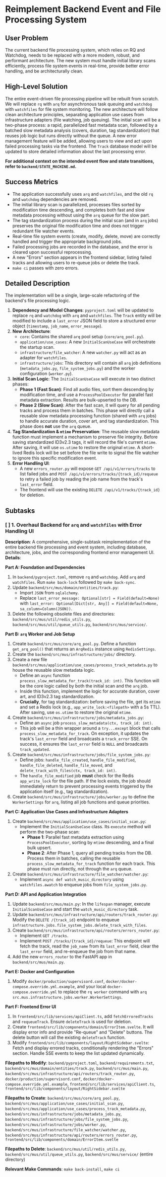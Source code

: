 # Reimplement Backend Event and File Processing System

## User Problem
The current backend file processing system, which relies on RQ and Watchdog, needs to be replaced with a more modern, robust, and performant architecture. The new system must handle initial library scans efficiently, process file system events in real-time, provide better error handling, and be architecturally clean.

## High-Level Solution
The entire event-driven file processing pipeline will be rebuilt from scratch. We will replace `rq` with `arq` for asynchronous task queuing and `watchdog` with `watchfiles` for file system monitoring. The new architecture will follow clean architecture principles, separating application use cases from infrastructure adapters (file watching, job queuing). The initial scan will be a two-phase process: a rapid, parallelized fast metadata scan, followed by a batched slow metadata analysis (covers, duration, tag standardization) that reuses job logic but runs directly without the queue. A new error management feature will be added, allowing users to view and act upon failed processing tasks via the frontend. The `Track` database model will be updated to store detailed information about the last processing error.

**For additional context on the intended event flow and state transitions, refer to `backend/STATE_MACHINE.md`.**

## Success Metrics
- The application successfully uses `arq` and `watchfiles`, and the old `rq` and `watchdog` dependencies are removed.
- The initial library scan is parallelized, processes files sorted by modification time descending, and completes both fast and slow metadata processing without using the `arq` queue for the slow part.
- The tag standardization process during the initial scan (and in `arq` jobs) preserves the original file modification time and does not trigger redundant file watcher events.
- Real-time file system events (create, modify, delete, move) are correctly handled and trigger the appropriate background jobs.
- Failed processing jobs are recorded in the database, and the error is cleared upon successful reprocessing.
- A new "Errors" section appears in the frontend sidebar, listing failed tracks and allowing users to re-queue jobs or delete the track.
- `make ci` passes with zero errors.

## Detailed Description
The implementation will be a single, large-scale refactoring of the backend's file processing logic.
1.  **Dependency and Model Changes**: `pyproject.toml` will be updated to replace `rq` and `watchdog` with `arq` and `watchfiles`. The `Track` entity will be modified to include a `last_error` JSON field to store a structured error object (`timestamp`, `job_name`, `error_message`).
2.  **New Architecture**:
    -   `core`: Contains the shared `arq` pool setup (`core/arq_pool.py`).
    -   `application/use_cases`: A new `InitialScanUseCase` will orchestrate the startup scan.
    -   `infrastructure/file_watcher`: A new `watcher.py` will act as an adapter for `watchfiles`.
    -   `infrastructure/jobs`: This directory will contain all `arq` job definitions (`metadata_jobs.py`, `file_system_jobs.py`) and the worker configuration (`worker.py`).
3.  **Initial Scan Logic**: The `InitialScanUseCase` will execute in two distinct phases:
    -   **Phase 1 (Fast Scan)**: Find all audio files, sort them descending by modification time, and use a `ProcessPoolExecutor` for parallel fast metadata extraction. Results are bulk-upserted to the DB.
    -   **Phase 2 (Slow Scan)**: After the fast scan, it will query for all pending tracks and process them in batches. This phase will directly call a reusable slow metadata processing function (shared with `arq` jobs) to handle accurate duration, cover art, and tag standardization. This phase does **not** use the `arq` queue.
4.  **Tag Standardization & `mtime` Preservation**: The reusable slow metadata function must implement a mechanism to preserve file integrity. Before saving standardized ID3v2.3 tags, it will record the file's current `mtime`. After saving, it will use `os.utime` to restore the original `mtime`. A short-lived Redis lock will be set before the file write to signal the file watcher to ignore this specific modification event.
5.  **Error Handling UI**:
    -   A new `errors_router.py` will expose `GET /api/v1/errors/tracks` to list failed jobs and `POST /api/v1/errors/tracks/{track_id}/requeue` to retry a failed job by reading the job name from the track's `last_error` field.
    -   The frontend will use the existing `DELETE /api/v1/tracks/{track_id}` for deletion.

## Subtasks

### [ ] 1. Overhaul Backend for `arq` and `watchfiles` with Error Handling UI
**Description**: A comprehensive, single-subtask reimplementation of the entire backend file processing and event system, including database, architecture, jobs, and the corresponding frontend error management UI.
**Details**:

**Part A: Foundation and Dependencies**
1.  In `backend/pyproject.toml`, remove `rq` and `watchdog`. Add `arq` and `watchfiles`. Run `make back-lock` followed by `make back-sync`.
2.  Update `backend/src/mus/domain/entities/track.py`:
    -   Import `JSON` from `sqlalchemy`.
    -   Replace `last_error_message: Optional[str] = Field(default=None)` with `last_error: Optional[Dict[str, Any]] = Field(default=None, sa_column=Column(JSON))`.
3.  Delete the following obsolete files and directories: `backend/src/mus/util/redis_utils.py`, `backend/src/mus/util/queue_utils.py`, `backend/src/mus/service/`.

**Part B: `arq` Worker and Job Setup**
1.  Create `backend/src/mus/core/arq_pool.py`. Define a function `get_arq_pool()` that returns an `ArqRedis` instance using `RedisSettings`.
2.  Create the `backend/src/mus/infrastructure/jobs/` directory.
3.  Create a new file `backend/src/mus/application/use_cases/process_track_metadata.py` to house the reusable slow metadata logic.
    -   Define an `async` function `process_slow_metadata_for_track(track_id: int)`. This function will be the core logic called by both the initial scan and the `arq` job.
    -   Inside this function, implement the logic for accurate duration, cover art, and ID3v2.3 tag standardization.
    -   **Crucially**, for tag standardization: before saving the file, get its `mtime` and set a Redis lock (e.g., `app_write_lock:<filepath>` with a 5s TTL). After saving, use `os.utime` to restore the original `mtime`.
4.  Create `backend/src/mus/infrastructure/jobs/metadata_jobs.py`:
    -   Define an `async` job `process_slow_metadata(ctx, track_id: int)`.
    -   This job will be a thin wrapper around a `try...except` block that calls `process_slow_metadata_for_track`. On exception, it updates the track's `last_error` field and broadcasts a `track_error` SSE. On success, it ensures the `last_error` field is `NULL` and broadcasts `track_updated`.
5.  Create `backend/src/mus/infrastructure/jobs/file_system_jobs.py`:
    -   Define jobs: `handle_file_created`, `handle_file_modified`, `handle_file_deleted`, `handle_file_moved`, and `delete_track_with_files(ctx, track_id: int)`.
    -   The `handle_file_modified` job **must** check for the Redis `app_write_lock` for the file path. If the lock exists, the job should immediately return to prevent processing events triggered by the application itself (e.g., tag standardization).
6.  Create `backend/src/mus/infrastructure/jobs/worker.py` to define the `WorkerSettings` for `arq`, listing all job functions and queue priorities.

**Part C: Application Use Cases and Infrastructure Adapters**
1.  Create `backend/src/mus/application/use_cases/initial_scan.py`:
    -   Implement the `InitialScanUseCase` class. Its `execute` method will perform the two-phase scan:
        -   **Phase 1**: Parallel fast metadata extraction using `ProcessPoolExecutor`, sorting by `mtime` descending, and a final bulk upsert.
        -   **Phase 2**: After Phase 1, query all pending tracks from the DB. Process them in batches, calling the reusable `process_slow_metadata_for_track` function for each track. This phase must run directly, not through the `arq` queue.
2.  Create `backend/src/mus/infrastructure/file_watcher/watcher.py`:
    -   Implement `async def watch_music_directory` using `watchfiles.awatch` to enqueue jobs from `file_system_jobs.py`.

**Part D: API and Application Integration**
1.  Update `backend/src/mus/main.py`: In the `lifespan` manager, execute `InitialScanUseCase` and start the `watch_music_directory` task.
2.  Update `backend/src/mus/infrastructure/api/routers/track_router.py`: Modify the `DELETE /{track_id}` endpoint to enqueue `infrastructure.jobs.file_system_jobs.delete_track_with_files`.
3.  Create `backend/src/mus/infrastructure/api/routers/errors_router.py`:
    -   Implement `GET /tracks`.
    -   Implement `POST /tracks/{track_id}/requeue`: This endpoint will fetch the track, read the `job_name` from its `last_error` field, clear the `last_error` field, and re-enqueue the job from that name.
4.  Add the new `errors_router` to the FastAPI app in `backend/src/mus/main.py`.

**Part E: Docker and Configuration**
1.  Modify `docker/production/supervisord.conf`, `docker/docker-compose.override.yml.example`, and your local `docker-compose.override.yml` to replace the `rq worker` command with `arq src.mus.infrastructure.jobs.worker.WorkerSettings`.

**Part F: Frontend Error UI**
1.  In `frontend/src/lib/services/apiClient.ts`, add `fetchErroredTracks` and `requeueTrack`. Ensure `deleteTrack` is used for deletion.
2.  Create `frontend/src/lib/components/domain/ErrorItem.svelte`. It will display error info and provide "Re-queue" and "Delete" buttons. The delete button will call the existing `deleteTrack` function.
3.  Modify `frontend/src/lib/components/layout/RightSidebar.svelte`: Fetch and display errored tracks, conditionally rendering the "Errors" section. Handle SSE events to keep the list updated dynamically.

**Filepaths to Modify**:
`backend/pyproject.toml`, `backend/requirements.txt`, `backend/src/mus/domain/entities/track.py`, `backend/src/mus/main.py`, `backend/src/mus/infrastructure/api/routers/track_router.py`, `docker/production/supervisord.conf`, `docker/docker-compose.override.yml.example`, `frontend/src/lib/services/apiClient.ts`, `frontend/src/lib/components/layout/RightSidebar.svelte`

**Filepaths to Create**:
`backend/src/mus/core/arq_pool.py`, `backend/src/mus/application/use_cases/initial_scan.py`, `backend/src/mus/application/use_cases/process_track_metadata.py`, `backend/src/mus/infrastructure/jobs/metadata_jobs.py`, `backend/src/mus/infrastructure/jobs/file_system_jobs.py`, `backend/src/mus/infrastructure/jobs/worker.py`, `backend/src/mus/infrastructure/file_watcher/watcher.py`, `backend/src/mus/infrastructure/api/routers/errors_router.py`, `frontend/src/lib/components/domain/ErrorItem.svelte`

**Filepaths to Delete**:
`backend/src/mus/util/redis_utils.py`, `backend/src/mus/util/queue_utils.py`, `backend/src/mus/service/` (entire directory)

**Relevant Make Commands**: `make back-install`, `make ci`